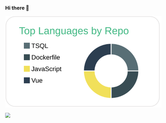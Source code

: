 ### Hi there 👋

<!--
**tamamu79/tamamu79** is a ✨ _special_ ✨ repository because its `README.md` (this file) appears on your GitHub profile.

Here are some ideas to get you started:

- 🔭 I’m currently working on ...
- 🌱 I’m currently learning ...
- 👯 I’m looking to collaborate on ...
- 🤔 I’m looking for help with ...
- 💬 Ask me about ...
- 📫 How to reach me: ...
- 😄 Pronouns: ...
- ⚡ Fun fact: ...
-->



[![](https://raw.githubusercontent.com/tamamu79/tamamu79/master/profile-summary-card-output/vue/1-repos-per-language.svg)](https://github.com/vn7n24fzkq/github-profile-summary-cards)

![](https://komarev.com/ghpvc/?username=tamamu79&color=green)
